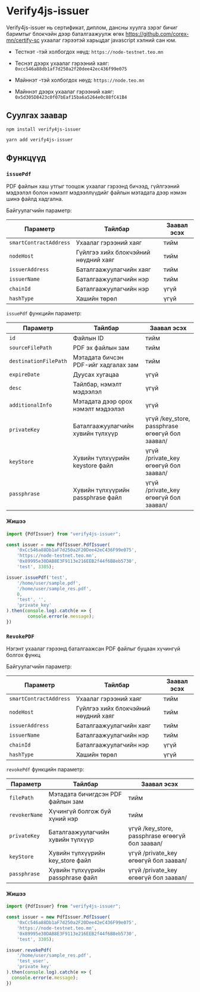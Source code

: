 # Verify4js-issuer
Verify4js-issuer нь сертификат, диплом, дансны хуулга зэрэг бичиг баримтыг блокчэйн дээр
баталгаажуулж өгөх https://github.com/corex-mn/certify-sc ухаалаг гэрээтэй харьцдаг javascript хэлний сан юм.

- Тестнэт -тэй холбогдох нөүд: `https://node-testnet.teo.mn`
- Теснэт дээрх ухаалаг гэрээний хаяг: `0xcc546a88db1af7d250a2f20dee42ec436f99e075`


- Майннэт -тэй холбогдох нөүд: `https://node.teo.mn`
- Майннэт дээрх ухаалаг гэрээний хаяг: `0x5d305D8423c0f07bEaf15ba6a5264e0c88fC41B4`


## Суулгах заавар
`npm install verify4js-issuer`

`yarn add verify4js-issuer`

## Функцүүд
### `issuePdf`
PDF файлын хаш утгыг тооцож ухаалаг гэрээнд бичээд,
гүйлгээний мэдээлэл болон нэмэлт мэдээллүүдийг файлын мэтадата дээр нэмэн шинэ файлд хадгална.

Байгуулагчийн параметр:

| Параметр                   | Тайлбар                                    | Заавал эсэх |
|----------------------------|--------------------------------------------|-------------|
| `smartContractAddress` | Ухаалаг гэрээний хаяг                      | тийм        |
| `nodeHost`      | Гүйлгээ хийх блокчэйний нөүдний хаяг       | тийм        |
| `issuerAddress`           | Баталгаажуулагчийн хаяг                    | тийм        |
| `issuerName`              | Баталгаажуулагчийн нэр                     | тийм        |
| `chainId`                 | Баталгаажуулагчийн нэр                     | үгүй        |
| `hashType`                | Хашийн төрөл                               | үгүй        |

`issuePdf` функцийн параметр:

| Параметр                | Тайлбар                              | Заавал эсэх                                     |
|-------------------------|--------------------------------------|-------------------------------------------------|
| `id`                    | Файлын ID                            | тийм                                            |
| `sourceFilePath`      | PDF эх файлын зам                    | тийм                                            |
| `destinationFilePath` | Мэтадата бичсэн PDF-ийг хадгалах зам | тийм                                            |
| `expireDate`           | Дуусах хугацаа                       | үгүй                                            |
| `desc`                  | Тайлбар, нэмэлт мэдээлэл             | үгүй                                            |
| `additionalInfo`       | Мэтадата дээр орох нэмэлт мэдээлэл   | үгүй                                            |
| `privateKey`           | Баталгаажуулагчийн хувийн түлхүүр    | үгүй /key_store, passphrase өгөөгүй бол заавал/ |
| `keyStore`             | Хувийн түлхүүрийн keystore файл      | үгүй /private_key өгөөгүй бол заавал/           |
| `passphrase`            | Хувийн түлхүүрийн passphrase файл    | үгүй /private_key өгөөгүй бол заавал/           |


#### Жишээ
```js
import {PdfIssuer} from "verify4js-issuer";

const issuer = new PdfIssuer.PdfIssuer(
    '0xCc546a88Db1aF7d250a2F20Dee42eC436F99e075', 
    'https://node-testnet.teo.mn',
    '0x89995e30DAB8E3F9113e216EEB2f44f6B8eb5730',
    'test', 3305);

issuer.issuePdf('test',
    '/home/user/sample.pdf',
    '/home/user/sample_res.pdf',
    0, 
    'test', '',
    'private_key'
).then(console.log).catch(e => {
        console.error(e.message);
})
```

### `RevokePDF`
Нэгэнт ухаалаг гэрээнд баталгаажсан PDF файлыг буцаан хүчингүй болгох функц

Байгуулагчийн параметр:

| Параметр                   | Тайлбар                                    | Заавал эсэх |
|----------------------------|--------------------------------------------|-------------|
| `smartContractAddress` | Ухаалаг гэрээний хаяг                      | тийм        |
| `nodeHost`      | Гүйлгээ хийх блокчэйний нөүдний хаяг       | тийм        |
| `issuerAddress`           | Баталгаажуулагчийн хаяг                    | тийм        |
| `issuerName`              | Баталгаажуулагчийн нэр                     | тийм        |
| `chainId`                 | Баталгаажуулагчийн нэр                     | үгүй        |
| `hashType`                | Хашийн төрөл                               | үгүй        |


`revokePdf` функцийн параметр:

| Параметр       | Тайлбар                           | Заавал эсэх                                     |
|----------------|-----------------------------------|-------------------------------------------------|
| `filePath`    | Мэтадата бичигдсэн PDF файлын зам | тийм                                            |
| `revokerName` | Хүчингүй болгож буй хүний нэр     | тийм                                            |
| `privateKey`  | Баталгаажуулагчийн хувийн түлхүүр | үгүй /key_store, passphrase өгөөгүй бол заавал/ |
| `keyStore`    | Хувийн түлхүүрийн key_store файл  | үгүй /private_key өгөөгүй бол заавал/           |
| `passphrase`   | Хувийн түлхүүрийн passphrase файл | үгүй /private_key өгөөгүй бол заавал/           |

#### Жишээ
```js
import {PdfIssuer} from "verify4js-issuer";

const issuer = new PdfIssuer.PdfIssuer(
    '0xCc546a88Db1aF7d250a2F20Dee42eC436F99e075',
    'https://node-testnet.teo.mn',
    '0x89995e30DAB8E3F9113e216EEB2f44f6B8eb5730',
    'test', 3305);

issuer.revokePdf(
    '/home/user/sample_res.pdf',
    'test_user',
    'private key'
).then(console.log).catch(e => {
  console.error(e.message);
})

```
